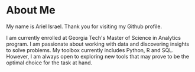 # About Me
My name is Ariel Israel. Thank you for visiting my Github profile.

I am currently enrolled at Georgia Tech's Master of Science in Analytics program.
I am passionate about working with data and discovering insights to solve problems.
My toolbox currently includes Python, R and SQL. However, I am always open to exploring new tools that may prove to be the optimal choice for the task at hand.
